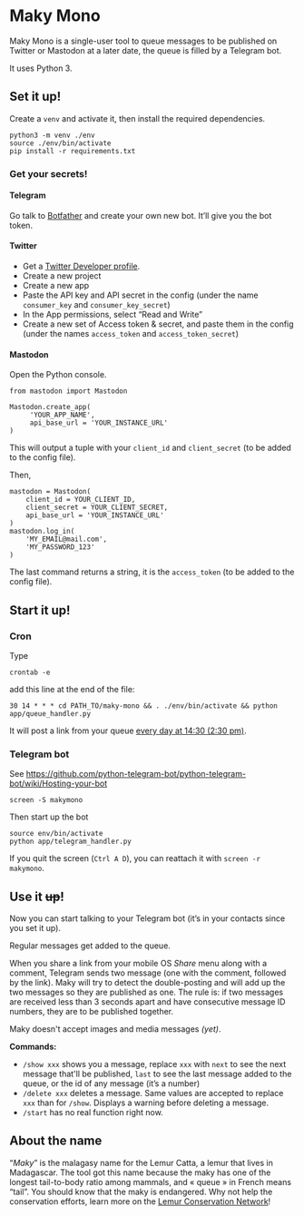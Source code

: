# Maky Mono

Maky Mono is a single-user tool to queue messages to be published on Twitter or Mastodon at a later date, the queue is filled by a Telegram bot.

It uses Python 3.

## Set it up!

Create a `venv` and activate it, then install the required dependencies.

```
python3 -m venv ./env
source ./env/bin/activate
pip install -r requirements.txt
```

### Get your secrets!

#### Telegram

Go talk to [Botfather](https://t.me/botfather) and create your own new bot. It’ll give you the bot token.

#### Twitter

- Get a [Twitter Developer profile](https://developer.twitter.com/en/portal/dashboard).
- Create a new project
- Create a new app
- Paste the API key and API secret in the config (under the name `consumer_key` and `consumer_key_secret`)
- In the App permissions, select “Read and Write”
- Create a new set of Access token & secret, and paste them in the config (under the names `access_token` and `access_token_secret`)

#### Mastodon

Open the Python console.

```
from mastodon import Mastodon

Mastodon.create_app(
     'YOUR_APP_NAME',
     api_base_url = 'YOUR_INSTANCE_URL'
)
```

This will output a tuple with your `client_id` and `client_secret` (to be added to the config file).

Then,

```
mastodon = Mastodon(
    client_id = YOUR_CLIENT_ID,
    client_secret = YOUR_CLIENT_SECRET,
    api_base_url = 'YOUR_INSTANCE_URL'
)
mastodon.log_in(
    'MY_EMAIL@mail.com',
    'MY_PASSWORD_123'
)
```

The last command returns a string, it is the `access_token` (to be added to the config file).

## Start it up!

### Cron

Type 

```
crontab -e
```

add this line at the end of the file:

```
30 14 * * * cd PATH_TO/maky-mono && . ./env/bin/activate && python app/queue_handler.py
```

It will post a link from your queue 
[every day at 14:30 (2:30 pm)](https://crontab.guru/#30_14_*_*_*).


### Telegram bot

See https://github.com/python-telegram-bot/python-telegram-bot/wiki/Hosting-your-bot

```
screen -S makymono
```

Then start up the bot

```
source env/bin/activate
python app/telegram_handler.py
```

If you quit the screen (`Ctrl A D`), you can reattach it with `screen -r makymono`.

## Use it ~~up~~!

Now you can start talking to your Telegram bot (it’s in your contacts since you set it up).

Regular messages get added to the queue.

When you share a link from your mobile OS _Share_ menu along with a comment, Telegram sends two message (one with the comment, followed by the link). Maky will try to detect the double-posting and will add up the two messages so they are published as one. The rule is: if two messages are received less than 3 seconds apart and have consecutive message ID numbers, they are to be published together.

Maky doesn't accept images and media messages _(yet)_.

**Commands:**

- `/show xxx` shows you a message, replace `xxx` with `next` to see the next message that'll be published, `last` to see the last message added to the queue, or the id of any message (it’s a number)
- `/delete xxx` deletes a message. Same values are accepted to replace `xxx` than for `/show`. Displays a warning before deleting a message.
- `/start` has no real function right now.

## About the name

“_Maky_” is the malagasy name for the Lemur Catta, a lemur that lives in Madagascar. 
The tool got this name because the maky has one of the longest tail-to-body ratio among mammals, and « queue » in French means “tail”.
You should know that the maky is endangered. Why not help the conservation efforts, learn more on the [Lemur Conservation Network](https://www.lemurconservationnetwork.org/how-to-help/shop/)!
